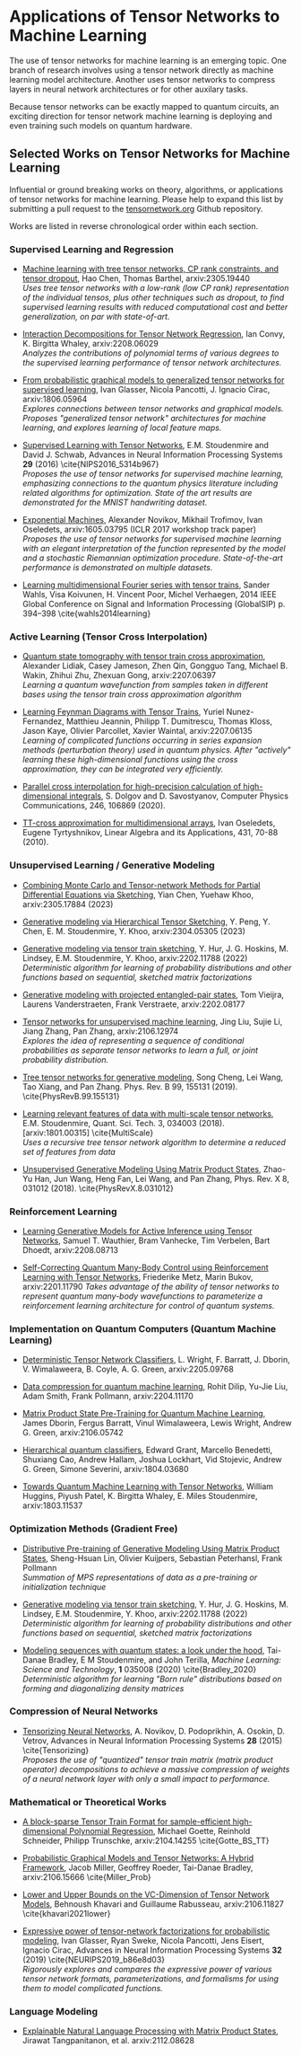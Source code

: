 # Applications of Tensor Networks to Machine Learning

The use of tensor networks for machine learning is an emerging topic. 
One branch of research involves using a tensor network directly as machine 
learning model architecture. Another uses tensor networks to compress layers in neural network
architectures or for other auxilary tasks.

Because tensor networks can be exactly mapped to quantum circuits, an exciting direction
for tensor network machine learning is deploying and even training such models
on quantum hardware.


## Selected Works on Tensor Networks for Machine Learning

Influential or ground breaking works on theory, algorithms, or applications of tensor networks for machine learning.
Please help to expand this list by submitting a pull request to the [tensornetwork.org](https://github.com/tensornetwork/tensornetwork.org) Github repository.

Works are listed in reverse chronological order within each section.

### Supervised Learning and Regression

- [Machine learning with tree tensor networks, CP rank constraints, and tensor dropout](https://arxiv.org/abs/2305.19440), Hao Chen, Thomas Barthel, arxiv:2305.19440 <br/>
  _Uses tree tensor networks with a low-rank (low CP rank) representation of the individual tensos, plus other techniques such as dropout, to find supervised learning results with reduced computational cost and better generalization, on par with state-of-art._

- [Interaction Decompositions for Tensor Network Regression](https://arxiv.org/abs/2208.06029), Ian Convy, K. Birgitta Whaley, arxiv:2208.06029 <br/>
  _Analyzes the contributions of polynomial terms of various degrees to the supervised learning performance of tensor network architectures._

- [From probabilistic graphical models to generalized tensor networks for supervised learning](https://arxiv.org/abs/1806.05964), Ivan Glasser, Nicola Pancotti, J. Ignacio Cirac, arxiv:1806.05964 <br/>
  _Explores connections between tensor networks and graphical models. Proposes "generalized tensor network" architectures for machine learning, and explores learning of local feature maps._

- [Supervised Learning with Tensor Networks](https://proceedings.neurips.cc/paper/2016/file/5314b9674c86e3f9d1ba25ef9bb32895-Paper.pdf), E.M. Stoudenmire and David J. Schwab, Advances in Neural Information Processing Systems **29** (2016) \cite{NIPS2016_5314b967} <br/>
  _Proposes the use of tensor networks for supervised machine learning, emphasizing connections to the quantum physics literature including related algorithms for optimization. State of the art results are demonstrated for the MNIST handwriting dataset._

- [Exponential Machines](https://arxiv.org/abs/1605.03795), Alexander Novikov, Mikhail Trofimov, Ivan Oseledets, arxiv:1605.03795 (ICLR 2017 workshop track paper) <br/>
  _Proposes the use of tensor networks for supervised machine learning with an elegant interpretation of the function represented by the model and a stochastic Riemannian optimization procedure. State-of-the-art performance is demonstrated on multiple datasets._

- [Learning multidimensional Fourier series with tensor trains](https://doi.org/10.1109/GlobalSIP.2014.7032146), Sander Wahls, Visa Koivunen, H. Vincent Poor, Michel Verhaegen, 2014 IEEE Global Conference on Signal and Information Processing (GlobalSIP) p. 394–398 \cite{wahls2014learning}

### Active Learning (Tensor Cross Interpolation)

- [Quantum state tomography with tensor train cross approximation](https://arxiv.org/abs/2207.06397), Alexander Lidiak, Casey Jameson, Zhen Qin, Gongguo Tang, Michael B. Wakin, Zhihui Zhu, Zhexuan Gong, arxiv:2207.06397 <br/>
  _Learning a quantum wavefunction from samples taken in different bases using the tensor train cross approximation algorithm_

- [Learning Feynman Diagrams with Tensor Trains](https://arxiv.org/abs/2207.06135), Yuriel Nunez-Fernandez, Matthieu Jeannin, Philipp T. Dumitrescu, Thomas Kloss, Jason Kaye, Olivier Parcollet, Xavier Waintal, arxiv:2207.06135 <br/>
  _Learning of complicated functions occurring in series expansion methods (perturbation theory) used in quantum physics. After "actively" learning these high-dimensional functions using the cross approximation, they can be integrated very efficiently._

- [Parallel cross interpolation for high-precision calculation of high-dimensional integrals](https://doi.org/10.1016/j.cpc.2019.106869), S. Dolgov and D. Savostyanov, Computer Physics Communications, 246, 106869 (2020).

- [TT-cross approximation for multidimensional arrays](https://doi.org/10.1016/j.laa.2009.07.024), Ivan Oseledets, Eugene Tyrtyshnikov, Linear Algebra and its Applications, 431, 70-88 (2010).


### Unsupervised Learning / Generative Modeling

- [Combining Monte Carlo and Tensor-network Methods for Partial Differential Equations via Sketching](https://arxiv.org/abs/2305.17884), Yian Chen, Yuehaw Khoo, arxiv:2305.17884 (2023) <br/>

- [Generative modeling via Hierarchical Tensor Sketching](https://arxiv.org/abs/2304.05305), Y. Peng, Y. Chen, E. M. Stoudenmire, Y. Khoo, arxiv:2304.05305 (2023) <br/>

- [Generative modeling via tensor train sketching](https://arxiv.org/abs/2202.11788), Y. Hur, J. G. Hoskins, M. Lindsey, E.M. Stoudenmire, Y. Khoo, arxiv:2202.11788 (2022) <br/>
  _Deterministic algorithm for learning of probability distributions and other functions based on sequential, sketched matrix factorizations_

- [Generative modeling with projected entangled-pair states](https://arxiv.org/abs/2202.08177), Tom Vieijra, Laurens Vanderstraeten, Frank Verstraete, arxiv:2202.08177

- [Tensor networks for unsupervised machine learning](https://arxiv.org/abs/2106.12974), Jing Liu, Sujie Li, Jiang Zhang, Pan Zhang, arxiv:2106.12974 <br/>
  _Explores the idea of representing a sequence of conditional probabilities as separate tensor networks to learn a full, or joint probability distribution._

- [Tree tensor networks for generative modeling](https://journals.aps.org/prb/abstract/10.1103/PhysRevB.99.155131), Song Cheng, Lei Wang, Tao Xiang, and Pan Zhang. Phys. Rev. B 99, 155131 (2019). \cite{PhysRevB.99.155131}

- [Learning relevant features of data with multi-scale tensor networks](https://iopscience.iop.org/article/10.1088/2058-9565/aaba1a/meta), E.M. Stoudenmire, Quant. Sci. Tech. 3, 034003 (2018). [arxiv:1801.00315] \cite{MultiScale} <br/>
  _Uses a recursive tree tensor network algorithm to determine a reduced set of features from data_

- [Unsupervised Generative Modeling Using Matrix Product States](https://journals.aps.org/prx/abstract/10.1103/PhysRevX.8.031012), Zhao-Yu Han, Jun Wang, Heng Fan, Lei Wang, and Pan Zhang, Phys. Rev. X 8, 031012 (2018). \cite{PhysRevX.8.031012}

### Reinforcement Learning

- [Learning Generative Models for Active Inference using Tensor Networks](https://arxiv.org/abs/2208.08713), Samuel T. Wauthier, Bram Vanhecke, Tim Verbelen, Bart Dhoedt, arxiv:2208.08713

- [Self-Correcting Quantum Many-Body Control using Reinforcement Learning with Tensor Networks](https://arxiv.org/abs/2201.11790), Friederike Metz, Marin Bukov, arxiv:2201.11790
  _Takes advantage of the ability of tensor networks to represent quantum many-body wavefunctions to parameterize a reinforcement learning architecture for control of quantum systems._


### Implementation on Quantum Computers (Quantum Machine Learning)

- [Deterministic Tensor Network Classifiers](https://arxiv.org/abs/2205.09768), L. Wright, F. Barratt, J. Dborin, V. Wimalaweera, B. Coyle, A. G. Green, arxiv:2205.09768

- [Data compression for quantum machine learning](https://arxiv.org/abs/2204.11170), Rohit Dilip, Yu-Jie Liu, Adam Smith, Frank Pollmann, arxiv:2204.11170

- [Matrix Product State Pre-Training for Quantum Machine Learning](https://arxiv.org/abs/2106.05742), James Dborin, Fergus Barratt, Vinul Wimalaweera, Lewis Wright, Andrew G. Green, arxiv:2106.05742

- [Hierarchical quantum classifiers](https://arxiv.org/abs/1804.03680), Edward Grant, Marcello Benedetti, Shuxiang Cao, Andrew Hallam, Joshua Lockhart, Vid Stojevic, Andrew G. Green, Simone Severini, arxiv:1804.03680

- [Towards Quantum Machine Learning with Tensor Networks](https://arxiv.org/abs/1803.11537), William Huggins, Piyush Patel, K. Birgitta Whaley, E. Miles Stoudenmire, arxiv:1803.11537


### Optimization Methods (Gradient Free)

- [Distributive Pre-training of Generative Modeling Using Matrix Product States](https://tensorworkshop.github.io/NeurIPS2021/accepted_papers/MPS_MNIST.pdf), Sheng-Hsuan Lin, Olivier Kuijpers, Sebastian Peterhansl, Frank Pollmann <br/>
  _Summation of MPS representations of data as a pre-training or initialization technique_

- [Generative modeling via tensor train sketching](https://arxiv.org/abs/2202.11788), Y. Hur, J. G. Hoskins, M. Lindsey, E.M. Stoudenmire, Y. Khoo, arxiv:2202.11788 (2022) <br/>
  _Deterministic algorithm for learning of probability distributions and other functions based on sequential, sketched matrix factorizations_

- [Modeling sequences with quantum states: a look under the hood](https://iopscience.iop.org/article/10.1088/2632-2153/ab8731), Tai-Danae Bradley, E M Stoudenmire, and John Terilla, _Machine Learning: Science and Technology_, **1** 035008 (2020) \cite{Bradley_2020} <br/>
  _Deterministic algorithm for learning "Born rule" distributions based on forming and diagonalizing density matrices_



### Compression of Neural Networks

- [Tensorizing Neural Networks](), A. Novikov, D. Podoprikhin, A. Osokin, D. Vetrov, Advances in Neural Information Processing Systems **28** (2015) \cite{Tensorizing} <br/>
  _Proposes the use of "quantized" tensor train matrix (matrix product operator) decompositions to achieve a massive compression of weights of a neural network layer with only a small impact to performance._



### Mathematical or Theoretical Works

- [A block-sparse Tensor Train Format for sample-efficient high-dimensional Polynomial Regression](https://arxiv.org/abs/2104.14255), Michael Goette, Reinhold Schneider, Philipp Trunschke, arxiv:2104.14255 \cite{Gotte_BS_TT}

- [Probabilistic Graphical Models and Tensor Networks: A Hybrid Framework](https://arxiv.org/abs/2106.15666), Jacob Miller, Geoffrey Roeder, Tai-Danae Bradley, arxiv:2106.15666  \cite{Miller_Prob}

- [Lower and Upper Bounds on the VC-Dimension of Tensor Network Models](https://arxiv.org/abs/2106.11827), Behnoush Khavari and Guillaume Rabusseau, arxiv:2106.11827  \cite{khavari2021lower}

- [Expressive power of tensor-network factorizations for probabilistic modeling](https://papers.nips.cc/paper/2019/hash/b86e8d03fe992d1b0e19656875ee557c-Abstract.html), Ivan Glasser, Ryan Sweke, Nicola Pancotti, Jens Eisert, Ignacio Cirac, Advances in Neural Information Processing Systems **32** (2019) \cite{NEURIPS2019_b86e8d03} <br/>
  _Rigorously explores and compares the expressive power of various tensor network formats, parameterizations, and formalisms for using them to model complicated functions._


### Language Modeling

- [Explainable Natural Language Processing with Matrix Product States](https://arxiv.org/abs/2112.08628), Jirawat Tangpanitanon, et al. arxiv:2112.08628


